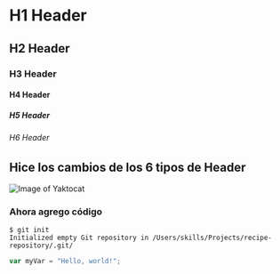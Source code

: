 # H1 Header
## H2 Header
### H3 Header
#### H4 Header
##### H5 Header
###### H6 Header

## Hice los cambios de los 6 tipos de Header

![Image of Yaktocat](https://octodex.github.com/images/yaktocat.png)

### Ahora agrego código
```
$ git init
Initialized empty Git repository in /Users/skills/Projects/recipe-repository/.git/
```

``` javascript
var myVar = "Hello, world!";
```
